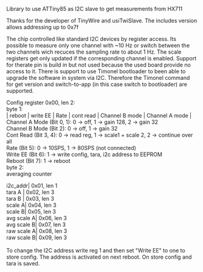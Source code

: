 Library to use ATTiny85 as I2C slave to get measurements from HX711

Thanks for the developer of TinyWire and usiTwiSlave. The includes version allows addressing up to 0x7f

The chip controlled like standard I2C devices by register access.
Its possible to measure only one channel with ~10 Hz or switch between the two channels wich recuces the sampling rate to about 1 Hz. The scale registers get only updated if the corresponding channel is enabled.
Support for therate pin is build in but not used because the used board provide no access to it.
There is support to use Timonel bootloader to been able to upgrade the software in system via I2C. Therefore the Timonel command for get version and switch-to-app (in this case switch to bootloader) are supported.

Config register 0x00, len 2: <br>
  byte 1:<br>
  | reboot | write EE | Rate | cont read | Channel B mode | Channel A mode |<br>
    Channel A Mode (Bit 0, 1): 0 -> off, 1 -> gain 128, 2 -> gain 32<br>
    Channel B Mode (Bit 2): 0 -> off, 1 -> gain 32<br>
    Cont Read (Bit 3, 4): 0 -> read reg, 1 -> scale1 + scale 2, 2 -> continue over all<br>
    Rate (Bit 5): 0 -> 10SPS, 1 -> 80SPS (not connected)<br>
    Write EE (Bit 6): 1 -> write config, tara, i2c address to EEPROM<br>
    Reboot (Bit 7): 1 -> reboot<br>
  byte 2: <br>
    averaging counter<br>
    
i2c_addr| 0x01, len 1<br>
tara A | 0x02, len 3<br>
tara B | 0x03, len 3<br>
scale A| 0x04, len 3<br>
scale B| 0x05, len 3<br>
avg scale A| 0x06, len 3<br>
avg scale B| 0x07, len 3<br>
raw scale A| 0x08, len 3<br>
raw scale B| 0x09, len 3<br>
<br>
To change the I2C address write reg 1 and then set "Write EE" to one to store config. The address is activated on next reboot. On store config and tara is saved.
